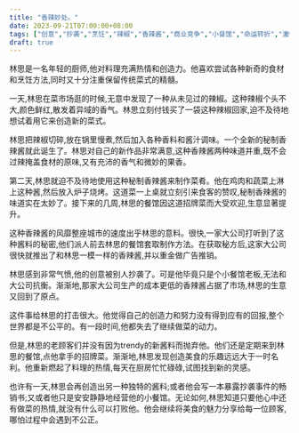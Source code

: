 ```yaml
---
title: "香辣妙处。"
date: 2023-09-21T07:00:00+08:00
tags: ["创意","抄袭","烹饪","辣椒","香辣酱","商业竞争","小餐馆","命运转折","激情","正义", "Claude"]
draft: true
--- 
```


林思是一名年轻的厨师,他对料理充满热情和创造力。他喜欢尝试各种新奇的食材和烹饪方法,同时又十分注重保留传统菜式的精髓。

一天,林思在菜市场逛的时候,无意中发现了一种从未见过的辣椒。这种辣椒个头不大,颜色鲜红,散发着异域的香气。林思立刻付钱买了一袋这种辣椒回家,迫不及待地想试着用它来创造新的菜式。

林思把辣椒切碎,放在锅里慢煮,然后加入各种香料和酱汁调味。一个全新的秘制香辣酱就此诞生了。林思对自己的新作品非常满意,这种香辣酱两种味道并重,既不会过辣掩盖食材的原味,又有充沛的香气和微妙的果香。

第二天,林思就迫不及待地使用这种秘制香辣酱来制作菜肴。他在鸡肉和蔬菜上淋上这种酱,然后放入炉子烧烤。这道菜一上桌就立刻引来食客的赞叹,秘制香辣酱的味道实在太妙了。接下来的几周,林思的餐馆因这道招牌菜而大受欢迎,生意显著提升。

这种香辣酱的风靡整座城市的速度出乎林思的意料。很快,一家大公司打听到了这种酱料的秘密,他们派人前去林思的餐馆套取制作方法。在获取秘方后,这家大公司很快就推出了和林思一模一样的香辣酱,并以重金做广告推销。

林思感到非常气愤,他的创意被别人抄袭了。可是他毕竟只是个小餐馆老板,无法和大公司抗衡。渐渐地,那家大公司生产的成本更低的香辣酱占据了市场,林思的生意又回到了原点。

这件事给林思的打击很大。他觉得自己的创造力和努力没有得到应有的回报,整个世界都是不公平的。有一段时间,他都失去了继续做菜的动力。

但是,林思的老顾客们并没有因为trendy的新酱料而抛弃他。他们还是定期来到林思的餐馆,点他拿手的招牌菜。渐渐地,林思发现创造美食的乐趣远远大于一时名利。他重新燃起了料理的热情,每天在厨房忙忙碌碌,试图找到新的灵感。

也许有一天,林思会再创造出另一种独特的酱料;或者他会写一本暴露抄袭事件的畅销书;又或者他只是安安静静地经营他的小餐馆。无论如何,林思知道只要他心中还有做菜的热情,就没有什么可以打败他。他会继续将美食的魅力分享给每一位顾客,哪怕过程中会遇到不公正。